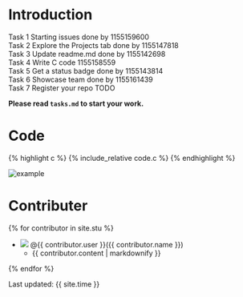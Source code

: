 # Introduction
Task 1 Starting issues done by 1155159600 <br>
Task 2 Explore the Projects tab done by 1155147818 <br>
Task 3 Update readme.md done by 1155142698 <br>
Task 4 Write C code 1155158559 <br>
Task 5 Get a status badge done by 1155143814 <br>
Task 6 Showcase team done by 1155161439 <br>
Task 7 Register your repo TODO <br>


**Please read `tasks.md` to start your work.**
# Code

{% highlight c %} 
{% include_relative code.c %} 
{% endhighlight %}

![example](https://github.com/csci3251-2023/project-team-k/actions/workflows/c-cpp.yml/badge.svg)

# Contributer
{% for contributor in site.stu %}

<p>
  <ul>
    <li>
   <img src = "{{contributor.image}}"> @{{ contributor.user }}({{ contributor.name }})
    <ul><li>{{ contributor.content | markdownify }}</li></ul>
    </li>
  </ul>
</p>
{% endfor %}

Last updated: {{ site.time }}
